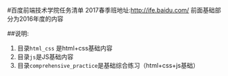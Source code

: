 #百度前端技术学院任务清单
2017春季班地址:http://ife.baidu.com/
前面基础部分为2016年度的内容

##说明:
1. 目录```html_css``` 是html+css基础内容
2. 目录```js```是JS基础内容
3. 目录```comprehensive_practice```是基础综合练习（html+css+js基础）